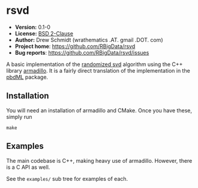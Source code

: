 # rsvd

* **Version:** 0.1-0
* **License:** [BSD 2-Clause](http://opensource.org/licenses/BSD-2-Clause)
* **Author:** Drew Schmidt (wrathematics .AT. gmail .DOT. com)
* **Project home**: https://github.com/RBigData/rsvd
* **Bug reports**: https://github.com/RBigData/rsvd/issues


A basic implementation of the [randomized svd](https://arxiv.org/pdf/0909.4061) algorithm using the C++ library [armadillo](http://arma.sourceforge.net/).  It is a fairly direct translation of the implementation in the [pbdML](https://github.com/RBigData/pbdML) package.



## Installation

You will need an installation of armadillo and CMake.  Once you have these, simply run

```
make
```



## Examples

The main codebase is C++, making heavy use of armadillo.  However, there is a C API as well.

See the `examples/` sub tree for examples of each.
